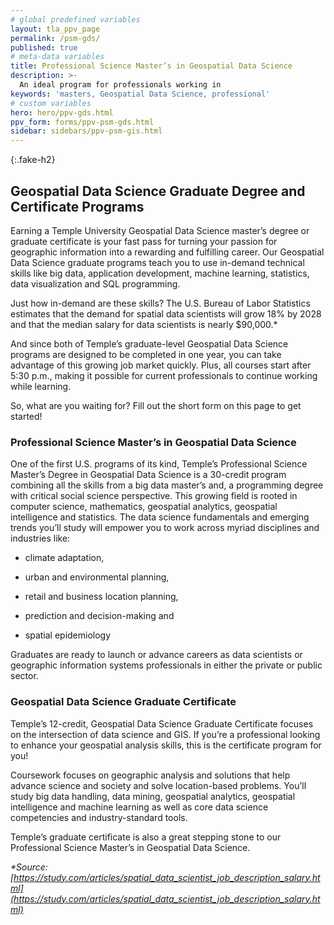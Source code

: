 ```yaml
---
# global predefined variables
layout: tla_ppv_page
permalink: /psm-gds/
published: true
# meta-data variables
title: Professional Science Master’s in Geospatial Data Science
description: >-
  An ideal program for professionals working in
keywords: 'masters, Geospatial Data Science, professional'  
# custom variables
hero: hero/ppv-gds.html
ppv_form: forms/ppv-psm-gds.html
sidebar: sidebars/ppv-psm-gis.html
---
```


{:.fake-h2}

## Geospatial Data Science Graduate Degree and Certificate Programs
Earning a Temple University Geospatial Data Science master’s degree or graduate certificate is your fast pass for turning your passion for geographic information into a rewarding and fulfilling career. Our Geospatial Data Science graduate programs teach you to use in-demand technical skills like big data, application development, machine learning, statistics, data visualization and SQL programming.

Just how in-demand are these skills? The U.S. Bureau of Labor Statistics estimates that the demand for spatial data scientists will grow 18% by 2028 and that the median salary for data scientists is nearly $90,000.*

And since both of Temple’s graduate-level Geospatial Data Science programs are designed to be completed in one year, you can take advantage of this growing job market quickly. Plus, all courses start after 5:30 p.m., making it possible for current professionals to continue working while learning.

So, what are you waiting for? Fill out the short form on this page to get started!

### Professional Science Master’s in Geospatial Data Science
One of the first U.S. programs of its kind, Temple’s Professional Science Master’s Degree in Geospatial Data Science is a 30-credit program combining all the skills from a big data master’s and, a programming degree with critical social science perspective. This growing field is rooted in computer science, mathematics, geospatial analytics, geospatial intelligence and statistics. The data science fundamentals and emerging trends you’ll study will empower you to work across myriad disciplines and industries like:

+ climate adaptation,

+ urban and environmental planning,

+ retail and business location planning,

+ prediction and decision-making and

+ spatial epidemiology

Graduates are ready to launch or advance careers as data scientists or geographic information systems professionals in either the private or public sector.

### Geospatial Data Science Graduate Certificate
Temple’s 12-credit, Geospatial Data Science Graduate Certificate focuses on the intersection of data science and GIS. If you’re a professional looking to enhance your geospatial analysis skills, this is the certificate program for you! 

Coursework focuses on geographic analysis and solutions that help advance science and society and solve location-based problems. You’ll study big data handling, data mining, geospatial analytics, geospatial intelligence and machine learning as well as core data science competencies and industry-standard tools.

Temple’s graduate certificate is also a great stepping stone to our Professional Science Master’s in Geospatial Data Science.

 
_*Source: [https://study.com/articles/spatial_data_scientist_job_description_salary.html](https://study.com/articles/spatial_data_scientist_job_description_salary.html)_
